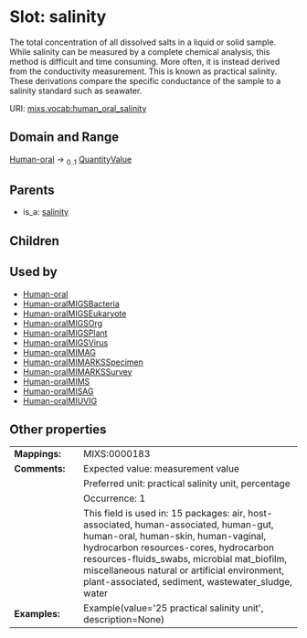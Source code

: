 
# Slot: salinity


The total concentration of all dissolved salts in a liquid or solid sample. While salinity can be measured by a complete chemical analysis, this method is difficult and time consuming. More often, it is instead derived from the conductivity measurement. This is known as practical salinity. These derivations compare the specific conductance of the sample to a salinity standard such as seawater.

URI: [mixs.vocab:human_oral_salinity](https://w3id.org/mixs/vocab/human_oral_salinity)


## Domain and Range

[Human-oral](Human-oral.md) &#8594;  <sub>0..1</sub> [QuantityValue](QuantityValue.md)

## Parents

 *  is_a: [salinity](salinity.md)

## Children


## Used by

 * [Human-oral](Human-oral.md)
 * [Human-oralMIGSBacteria](Human-oralMIGSBacteria.md)
 * [Human-oralMIGSEukaryote](Human-oralMIGSEukaryote.md)
 * [Human-oralMIGSOrg](Human-oralMIGSOrg.md)
 * [Human-oralMIGSPlant](Human-oralMIGSPlant.md)
 * [Human-oralMIGSVirus](Human-oralMIGSVirus.md)
 * [Human-oralMIMAG](Human-oralMIMAG.md)
 * [Human-oralMIMARKSSpecimen](Human-oralMIMARKSSpecimen.md)
 * [Human-oralMIMARKSSurvey](Human-oralMIMARKSSurvey.md)
 * [Human-oralMIMS](Human-oralMIMS.md)
 * [Human-oralMISAG](Human-oralMISAG.md)
 * [Human-oralMIUVIG](Human-oralMIUVIG.md)

## Other properties

|  |  |  |
| --- | --- | --- |
| **Mappings:** | | MIXS:0000183 |
| **Comments:** | | Expected value: measurement value |
|  | | Preferred unit: practical salinity unit, percentage |
|  | | Occurrence: 1 |
|  | | This field is used in: 15 packages: air, host-associated, human-associated, human-gut, human-oral, human-skin, human-vaginal, hydrocarbon resources-cores, hydrocarbon resources-fluids_swabs, microbial mat_biofilm, miscellaneous natural or artificial environment, plant-associated, sediment, wastewater_sludge, water |
| **Examples:** | | Example(value='25 practical salinity unit', description=None) |

